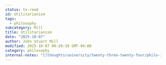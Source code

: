 ```yaml
---
status: to-read
id: Utilitarianism
tags:
  - philosophy
subcategory: Mill
title: Utilitarianism
date: "2025-10-07"
author: John Stuart Mill
modified: 2025-10-07 00:20:38 GMT-04:00
category: philosophy
internal-notes: "[[thoughts/university/twenty-three-twenty-four/philo-1aa3/John Stuart Mill]]"
---
```

